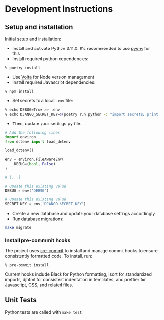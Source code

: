 # Development Instructions

## Setup and installation

Initial setup and installation:

- Install and activate Python 3.11.0. It's recommended to use [pyenv](https://github.com/pyenv/pyenv) for this.
- Install required python dependencies:

```bash
% poetry install
```

- Use [Volta](https://volta.sh/) for Node version management
- Install required Javascript dependencies:

```bash
% npm install
```

- Set secrets to a local `.env` file:

```bash
% echo DEBUG=True >> .env
% echo DJANGO_SECRET_KEY=$(poetry run python -c "import secrets; print(secrets.token_urlsafe())") >> .env
```

- Then, update your settings.py file.

```python
# Add the following lines
import environ
from dotenv import load_dotenv

load_dotenv()

env = environ.FileAwareEnv(
    DEBUG=(bool, False)
)

# [...]

# Update this existing value
DEBUG = env('DEBUG')

# Update this existing value
SECRET_KEY = env('DJANGO_SECRET_KEY')
```

- Create a new database and update your database settings accordingly
- Run database migrations:

```bash
make migrate
```

### Install pre-commmit hooks

The project uses [pre-commit](https://pre-commit.com/) to install and
manage commit hooks to ensure consistently formatted code. To install,
run:

```bash
% pre-commit install
```

Current hooks include Black for Python formatting, isort for
standardized imports, djhtml for consistent indentation in templates,
and prettier for Javascript, CSS, and related files.

## Unit Tests

Python tests are called with `make test`.
